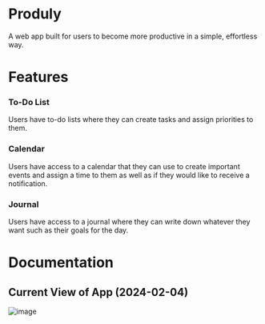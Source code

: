 # Produly
A web app built for users to become more productive in a simple, effortless way.

# Features
### To-Do List
Users have to-do lists where they can create tasks and assign priorities to them. 
### Calendar
Users have access to a calendar that they can use to create important events and assign a time to them as well as if they would like to receive a notification.
### Journal
Users have access to a journal where they can write down whatever they want such as their goals for the day.

# Documentation
## Current View of App (2024-02-04)
![image](https://github.com/aleabalda/produly/assets/113554225/967f5b7e-13b3-4cbb-8548-928b7246e0d2)


